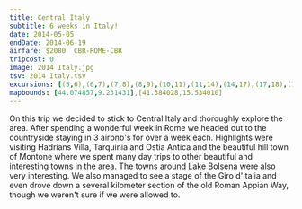 ```yaml
---
title: Central Italy
subtitle: 6 weeks in Italy!
date: 2014-05-05
endDate: 2014-06-19
airfare: $2080  CBR-ROME-CBR
tripcost: 0
image: 2014 Italy.jpg
tsv: 2014 Italy.tsv
excursions: [(5,6),(6,7),(7,8),(8,9),(10,11),(11,14),(14,17),(17,18),(18,19),(19,23),(25,27),(27,28),(28,29),(29,30)]
mapbounds: [44.074857,9.231431],[41.384028,15.534010]
---
```

On this trip we decided to stick to Central Italy and thoroughly explore the area. After spending a wonderful week in Rome we headed out to the countryside staying in 3 airbnb's for over a week each. Highlights were visiting Hadrians Villa, Tarquinia and Ostia Antica and the beautiful hill town of Montone where we spent many day trips to other beautiful and interesting towns in the area. The towns around Lake Bolsena were also very interesting. We also managed to see a stage of the Giro d'Italia and even drove down a several kilometer section of the old Roman Appian Way, though we weren't sure if we were allowed to.
